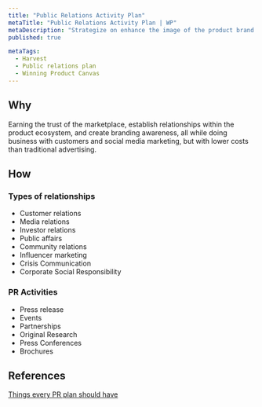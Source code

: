 ```yaml
---
title: "Public Relations Activity Plan"
metaTitle: "Public Relations Activity Plan | WP"
metaDescription: "Strategize on enhance the image of the product brand and focus on influential media strategies."
published: true

metaTags:
  - Harvest
  - Public relations plan
  - Winning Product Canvas
---
```


## Why
Earning the trust of the marketplace, establish relationships within the product ecosystem, and create branding awareness, all while doing business with customers and social media marketing, but with lower costs than traditional advertising.

## How

### Types of relationships
- Customer relations
- Media relations
- Investor relations
- Public affairs
- Community relations
- Influencer marketing
- Crisis Communication
- Corporate Social Responsibility

### PR Activities
- Press release
- Events
- Partnerships
- Original Research
- Press Conferences
- Brochures

## References
[Things every PR plan should have](https://www.axiapr.com/blog/5-things-every-pr-plan-should-have)
